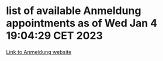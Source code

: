 # list of available Anmeldung appointments as of Wed Jan  4 19:04:29 CET 2023
[Link to Anmeldung website](https://service.berlin.de/terminvereinbarung/termin/tag.php?termin=0&anliegen[]=120686&dienstleisterlist=122210,122217,327316,122219,327312,122227,327314,122231,327346,122243,327348,122252,329742,122260,329745,122262,329748,122254,329751,122271,327278,122273,327274,122277,327276,330436,122280,327294,122282,327290,122284,327292,327539,122291,327270,122285,327266,122286,327264,122296,327268,150230,329760,122301,327282,122297,327286,122294,327284,122312,329763,122314,329775,122304,327330,122311,327334,122309,327332,122281,327352,122279,329772,122276,327324,122274,327326,122267,329766,122246,327318,122251,327320,122257,327322,122208,327298,122226,327300,121362,121364&herkunft=http%3A%2F%2Fservice.berlin.de%2Fdienstleistung%2F120686%2F)
